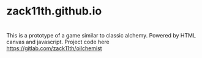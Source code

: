 # zack11th.github.io

# 
This is a prototype of a game similar to classic alchemy.
Powered by HTML canvas and javascript.
Project code here https://gitlab.com/zack11th/oilchemist

